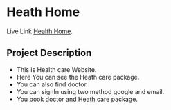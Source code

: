 # Heath Home

Live Link [Health Home](https://healthcare-3917a.web.app).

## Project Description

- This is Health care Website.
- Here You can see the Heath care package.
- You can also find doctor.
- You can signIn using two method google and email.
- You book doctor and Heath care package.
